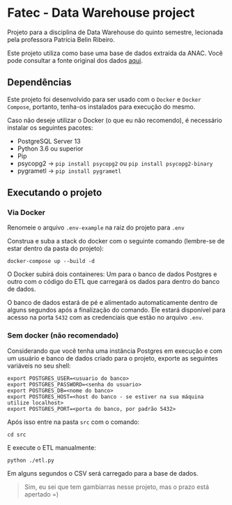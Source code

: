 # Fatec - Data Warehouse project
Projeto para a disciplina de Data Warehouse do quinto semestre, lecionada pela professora Patricia Belin Ribeiro.

Este projeto utiliza como base uma base de dados extraída da ANAC. Você pode consultar a fonte original dos dados [aqui](https://www.gov.br/anac/pt-br/assuntos/dados-e-estatisticas/dados-estatisticos/dados-estatisticos).

## Dependências
Este projeto foi desenvolvido para ser usado com o `Docker` e `Docker Compose`, portanto, tenha-os instalados para execução do mesmo.

Caso não deseje utilizar o Docker (o que eu não recomendo), é necessário instalar os seguintes pacotes:
* PostgreSQL Server 13
* Python 3.6 ou superior
* Pip
* psycopg2 → `pip install psycopg2` ou `pip install psycopg2-binary`
* pygrametl → `pip install pygrametl`

## Executando o projeto
### Via Docker
Renomeie o arquivo `.env-example` na raiz do projeto para `.env`

Construa e suba a stack do docker com o seguinte comando (lembre-se de estar dentro da pasta do projeto):
```shell
docker-compose up --build -d
```
O Docker subirá dois containeres: Um para o banco de dados Postgres e outro com o código do ETL que carregará os dados para dentro do banco de dados.

O banco de dados estará de pé e alimentado automaticamente dentro de alguns segundos após a finalização do comando. Ele estará disponível para acesso na porta `5432` com as credenciais que estão no arquivo `.env`.

### Sem docker (não recomendado)
Considerando que você tenha uma instância Postgres em execução e com um usuário e banco de dados criado para o projeto, exporte as seguintes variáveis no seu shell:
```shell
export POSTGRES_USER=<usuario do banco>
export POSTGRES_PASSWORD=<senha do usuario>
export POSTGRES_DB=<nome do banco>
export POSTGRES_HOST=<host do banco - se estiver na sua máquina utilize localhost>
export POSTGRES_PORT=<porta do banco, por padrão 5432>
```

Após isso entre na pasta `src` com o comando:
```shell
cd src
```

E execute o ETL manualmente:
```shell
python ./etl.py
```

Em alguns segundos o CSV será carregado para a base de dados.

> Sim, eu sei que tem gambiarras nesse projeto, mas o prazo está apertado =)
